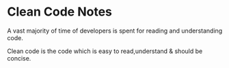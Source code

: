 # Clean Code Notes

A vast majority of time of developers is spent for reading and understanding code.

Clean code is the code which is easy to read,understand & should be concise.



